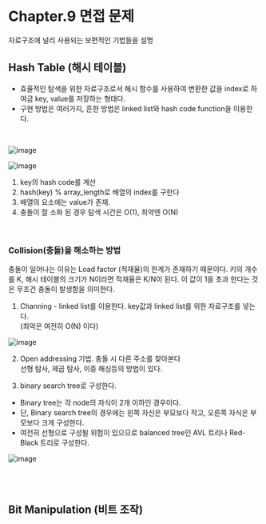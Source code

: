 # Chapter.9 면접 문제

자료구조에 널리 사용되는 보편적인 기법들을 설명

## Hash Table (해시 테이블)
- 효율적인 탐색을 위한 자료구조로서 해시 함수를 사용하여 변환한 값을 index로 하여금 key, value를 저장하는 형태다.
- 구현 방법은 여러가지, 흔한 방법은 linked list와 hash code function을 이용한다.

<br />

![image](https://user-images.githubusercontent.com/20738369/110660710-2a3db080-8207-11eb-9e65-8438646f8a94.png)


![image](https://user-images.githubusercontent.com/20738369/110660886-5c4f1280-8207-11eb-9559-b312051583ba.png)

1. key의 hash code를 계산
2. hash(key) % array_length로 배열의 index를 구한다
3. 배열의 요소에는 value가 존재.
4. 충돌이 잘 소화 된 경우 탐색 시간은 O(1), 최악엔 O(N)

<br />

### Collision(충돌)을 해소하는 방법

충돌이 일어나는 이유는 Load factor (적재율)의 한계가 존재하기 때문이다.
키의 개수를 K, 해시 테이블의 크기가 N이라면 적재율은 K/N이 된다. 이 값이 1을 초과 한다는 것은 무조건 충돌이 발생함을 의미한다.

1. Channing - linked list를 이용한다. key값과 linked list를 위한 자료구조를 넣는다. <br />(최악은 여전히 O(N) 이다)

![image](https://user-images.githubusercontent.com/20738369/110661413-e39c8600-8207-11eb-9812-44d579118c34.png)


2. Open addressing 기법. 충돌 시 다른 주소를 찾아본다 <br />
선형 탐사, 제곱 탐사, 이중 해싱등의 방법이 있다. 

3. binary search tree로 구성한다. <br />
- Binary tree는 각 node의 자식이 2개 이하인 경우이다.
- 단, Binary search tree의 경우에는 왼쪽 자신은 부모보다 작고, 오른쪽 자식은 부모보다 크게 구성한다.
- 여전히 선형으로 구성될 위험이 있으므로 balanced tree인 AVL 트리나 Red-Black 트리로 구성한다.


![image](https://user-images.githubusercontent.com/20738369/110662575-fc596b80-8208-11eb-9f08-1736f1d74b91.png)

<br />
<br />

## Bit Manipulation (비트 조작)
